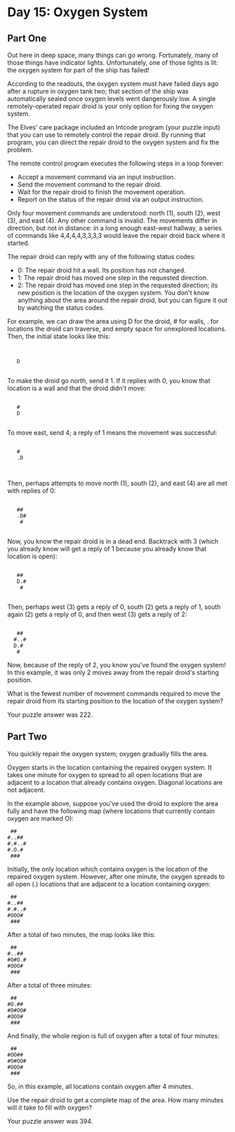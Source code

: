 # Day 15: Oxygen System 

## Part One
Out here in deep space, many things can go wrong. Fortunately, many of those things have indicator lights. Unfortunately, one of those lights is lit: the oxygen system for part of the ship has failed!

According to the readouts, the oxygen system must have failed days ago after a rupture in oxygen tank two; that section of the ship was automatically sealed once oxygen levels went dangerously low. A single remotely-operated repair droid is your only option for fixing the oxygen system.

The Elves' care package included an Intcode program (your puzzle input) that you can use to remotely control the repair droid. By running that program, you can direct the repair droid to the oxygen system and fix the problem.

The remote control program executes the following steps in a loop forever:

- Accept a movement command via an input instruction.
- Send the movement command to the repair droid.
- Wait for the repair droid to finish the movement operation.
- Report on the status of the repair droid via an output instruction.

Only four movement commands are understood: north (1), south (2), west (3), and east (4). Any other command is invalid. The movements differ in direction, but not in distance: in a long enough east-west hallway, a series of commands like 4,4,4,4,3,3,3,3 would leave the repair droid back where it started.

The repair droid can reply with any of the following status codes:

- 0: The repair droid hit a wall. Its position has not changed.
- 1: The repair droid has moved one step in the requested direction.
- 2: The repair droid has moved one step in the requested direction; its new position is the location of the oxygen system.
You don't know anything about the area around the repair droid, but you can figure it out by watching the status codes.

For example, we can draw the area using D for the droid, # for walls, . for locations the droid can traverse, and empty space for unexplored locations. Then, the initial state looks like this:

```
      
      
   D  
      

```   
To make the droid go north, send it 1. If it replies with 0, you know that location is a wall and that the droid didn't move:
```
      
   #  
   D  


```      
To move east, send 4; a reply of 1 means the movement was successful:
```
      
   #  
   .D 
      
      
```
Then, perhaps attempts to move north (1), south (2), and east (4) are all met with replies of 0:
```
      
   ## 
   .D#
    # 
      
```
Now, you know the repair droid is in a dead end. Backtrack with 3 (which you already know will get a reply of 1 because you already know that location is open):
```
      
   ## 
   D.#
    # 
      
```
Then, perhaps west (3) gets a reply of 0, south (2) gets a reply of 1, south again (2) gets a reply of 0, and then west (3) gets a reply of 2:
```
      
   ## 
  #..#
  D.# 
   #  

```
Now, because of the reply of 2, you know you've found the oxygen system! In this example, it was only 2 moves away from the repair droid's starting position.

What is the fewest number of movement commands required to move the repair droid from its starting position to the location of the oxygen system?

Your puzzle answer was 222.

## Part Two 
You quickly repair the oxygen system; oxygen gradually fills the area.

Oxygen starts in the location containing the repaired oxygen system. It takes one minute for oxygen to spread to all open locations that are adjacent to a location that already contains oxygen. Diagonal locations are not adjacent.

In the example above, suppose you've used the droid to explore the area fully and have the following map (where locations that currently contain oxygen are marked O):
```
 ##   
#..## 
#.#..#
#.O.# 
 ###  
```
Initially, the only location which contains oxygen is the location of the repaired oxygen system. However, after one minute, the oxygen spreads to all open (.) locations that are adjacent to a location containing oxygen:

```
 ##   
#..## 
#.#..#
#OOO# 
 ###  
```
After a total of two minutes, the map looks like this:

```
 ##   
#..## 
#O#O.#
#OOO# 
 ###  
```
After a total of three minutes:

```
 ##   
#O.## 
#O#OO#
#OOO# 
 ###  
```
And finally, the whole region is full of oxygen after a total of four minutes:

```
 ##   
#OO## 
#O#OO#
#OOO# 
 ###  
```
So, in this example, all locations contain oxygen after 4 minutes.

Use the repair droid to get a complete map of the area. How many minutes will it take to fill with oxygen?

Your puzzle answer was 394.